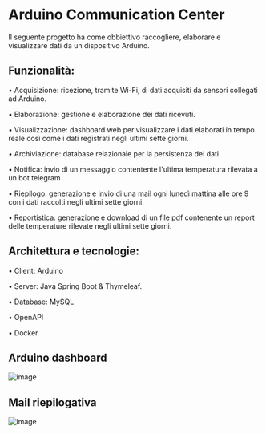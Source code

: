 # Arduino Communication Center
Il seguente progetto ha come obbiettivo raccogliere, elaborare e visualizzare dati da un dispositivo Arduino.


## Funzionalità:

•	Acquisizione: ricezione, tramite Wi-Fi, di dati acquisiti da sensori collegati ad Arduino.

•	Elaborazione: gestione e elaborazione dei dati ricevuti.

•	Visualizzazione: dashboard web per visualizzare i dati elaborati in tempo reale così come i dati registrati negli ultimi sette giorni.

• Archiviazione: database relazionale per la persistenza dei dati

• Notifica: invio di un messaggio contentente l'ultima temperatura rilevata a un bot telegram

• Riepilogo: generazione e invio di una mail ogni lunedì mattina alle ore 9 con i dati raccolti negli ultimi sette giorni. 

• Reportistica: generazione e download di un file pdf contenente un report delle temperature rilevate negli ultimi sette giorni.

## Architettura e tecnologie:

•	Client: Arduino

•	Server: Java Spring Boot & Thymeleaf. 

• Database: MySQL

• OpenAPI

• Docker

## Arduino dashboard

![image](https://github.com/user-attachments/assets/f54bebf3-a720-4b87-b9ec-60f6c41636ab)


## Mail riepilogativa

![image](https://github.com/user-attachments/assets/4799f4ca-4c32-4773-84c8-610ab5000285)



